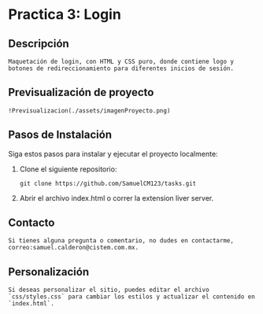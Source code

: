 # Practica 3: Login

## **Descripción**
    Maquetación de login, con HTML y CSS puro, donde contiene logo y botones de redireccionamiento para diferentes inicios de sesión.

## **Previsualización de proyecto**
    !Previsualizacion(./assets/imagenProyecto.png)
## **Pasos de Instalación**

Siga estos pasos para instalar y ejecutar el proyecto localmente:

1. Clone el siguiente repositorio:

    ```proweshell
    git clone https://github.com/SamuelCM123/tasks.git
    ```

2. Abrir el archivo index.html o correr la extension liver server.

## Contacto
    Si tienes alguna pregunta o comentario, no dudes en contactarme, correo:samuel.calderon@cistem.com.mx.

## Personalización
    Si deseas personalizar el sitio, puedes editar el archivo `css/styles.css` para cambiar los estilos y actualizar el contenido en `index.html`.
